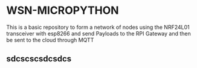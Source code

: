 # WSN-MICROPYTHON
This is a basic repository to form a network of nodes using the NRF24L01 transceiver with esp8266 and send Payloads to the RPI Gateway and then be sent to the cloud through MQTT
## sdcscscsdcsdcs
